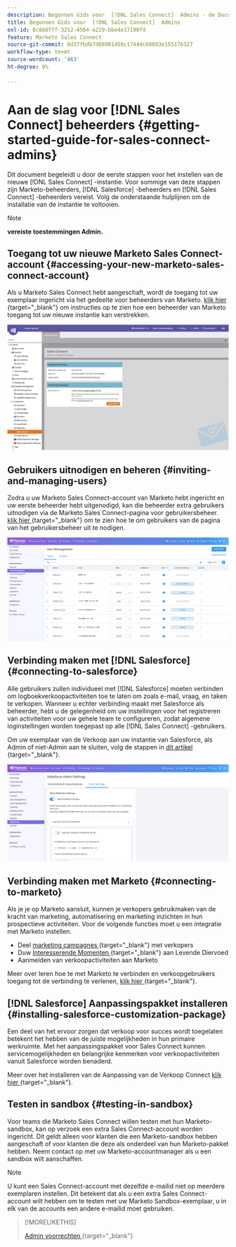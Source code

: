 ```yaml
---
description: Begonnen Gids voor  [!DNL Sales Connect]  Admins - de Documentatie van Marketo - de Documentatie van het Product
title: Begonnen Gids voor  [!DNL Sales Connect]  Admins
exl-id: 8c866fff-3252-4564-a229-bbe4e17190fd
feature: Marketo Sales Connect
source-git-commit: 0d37fbdb7d08901458c1744dc68893e155176327
workflow-type: tm+mt
source-wordcount: '463'
ht-degree: 0%

---
```


# Aan de slag voor [!DNL Sales Connect] beheerders {#getting-started-guide-for-sales-connect-admins}

Dit document begeleidt u door de eerste stappen voor het instellen van de nieuwe [!DNL Sales Connect] -instantie. Voor sommige van deze stappen zijn Marketo-beheerders, [!DNL Salesforce] -beheerders en [!DNL Sales Connect] -beheerders vereist. Volg de onderstaande hulplijnen om de installatie van de instantie te voltooien.

>[!NOTE]
>
>**vereiste toestemmingen Admin.**

## Toegang tot uw nieuwe Marketo Sales Connect-account {#accessing-your-new-marketo-sales-connect-account}

Als u Marketo Sales Connect hebt aangeschaft, wordt de toegang tot uw exemplaar ingericht via het gedeelte voor beheerders van Marketo. [ klik hier ](/help/marketo/product-docs/marketo-sales-connect/getting-started/accessing-your-new-sales-connect-instance.md){target="_blank"} om instructies op te zien hoe een beheerder van Marketo toegang tot uw nieuwe instantie kan verstrekken.

![](assets/getting-started-guide-for-sales-connect-admins-1.png)

## Gebruikers uitnodigen en beheren {#inviting-and-managing-users}

Zodra u uw Marketo Sales Connect-account van Marketo hebt ingericht en uw eerste beheerder hebt uitgenodigd, kan die beheerder extra gebruikers uitnodigen via de Marketo Sales Connect-pagina voor gebruikersbeheer. [ klik hier ](/help/marketo/product-docs/marketo-sales-connect/admin/invite-users.md){target="_blank"} om te zien hoe te om gebruikers van de pagina van het gebruikersbeheer uit te nodigen.

![](assets/getting-started-guide-for-sales-connect-admins-2.png)

## Verbinding maken met [!DNL Salesforce] {#connecting-to-salesforce}

Alle gebruikers zullen individueel met [!DNL Salesforce] moeten verbinden om logboekverkoopactiviteiten toe te laten om zoals e-mail, vraag, en taken te verkopen. Wanneer u echter verbinding maakt met Salesforce als beheerder, hebt u de gelegenheid om uw instellingen voor het registreren van activiteiten voor uw gehele team te configureren, zodat algemene loginstellingen worden toegepast op alle [!DNL Sales Connect] -gebruikers.

Om uw exemplaar van de Verkoop aan uw instantie van Salesforce, als Admin of niet-Admin aan te sluiten, volg de stappen in [ dit artikel ](/help/marketo/product-docs/marketo-sales-connect/crm/salesforce-integration/connect-your-sales-connect-account-to-salesforce.md){target="_blank"}.

![](assets/getting-started-guide-for-sales-connect-admins-3.png)

## Verbinding maken met Marketo {#connecting-to-marketo}

Als je je op Marketo aansluit, kunnen je verkopers gebruikmaken van de kracht van marketing, automatisering en marketing inzichten in hun prospectieve activiteiten. Voor de volgende functies moet u een integratie met Marketo instellen.

* Deel [ marketing campagnes ](/help/marketo/product-docs/marketo-sales-connect/marketo/make-a-campaign-visible-to-sales-connect-users.md){target="_blank"} met verkopers
* Duw [ Interesserende Momenten ](/help/marketo/product-docs/marketo-sales-connect/marketo/interesting-moments-in-sales-connect.md){target="_blank"} aan Levende Diervoed
* Aanmelden van verkoopactiviteiten aan Marketo

Meer over leren hoe te met Marketo te verbinden en verkoopgebruikers toegang tot de verbinding te verlenen, [ klik hier ](/help/marketo/product-docs/marketo-sales-connect/marketo/set-up-your-marketo-connection.md){target="_blank"}.

## [!DNL Salesforce] Aanpassingspakket installeren {#installing-salesforce-customization-package}

Een deel van het ervoor zorgen dat verkoop voor succes wordt toegelaten betekent het hebben van de juiste mogelijkheden in hun primaire werkruimte. Met het aanpassingspakket voor Sales Connect kunnen servicemogelijkheden en belangrijke kenmerken voor verkoopactiviteiten vanuit Salesforce worden benaderd.

Meer over het installeren van de Aanpassing van de Verkoop Connect [ klik hier ](/help/marketo/product-docs/marketo-sales-connect/crm/salesforce-customization/sales-connect-customizations-for-crm.md){target="_blank"}.

## Testen in sandbox {#testing-in-sandbox}

Voor teams die Marketo Sales Connect willen testen met hun Marketo-sandbox, kan op verzoek een extra Sales Connect-account worden ingericht. Dit geldt alleen voor klanten die een Marketo-sandbox hebben aangeschaft of voor klanten die deze als onderdeel van hun Marketo-pakket hebben. Neem contact op met uw Marketo-accountmanager als u een sandbox wilt aanschaffen.

>[!NOTE]
>
>U kunt een Sales Connect-account met dezelfde e-mailid niet op meerdere exemplaren instellen. Dit betekent dat als u een extra Sales Connect-account wilt hebben om te testen met uw Marketo Sandbox-exemplaar, u in elk van de accounts een andere e-mailid moet gebruiken.

>[!MORELIKETHIS]
>
>[ Admin voorrechten ](/help/marketo/product-docs/marketo-sales-connect/admin/user-access-details.md){target="_blank"}

